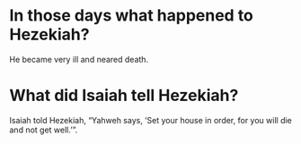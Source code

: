 # In those days what happened to Hezekiah?

He became very ill and neared death.

# What did Isaiah tell Hezekiah?

Isaiah told Hezekiah, “Yahweh says, ‘Set your house in order, for you will die and not get well.’”.
